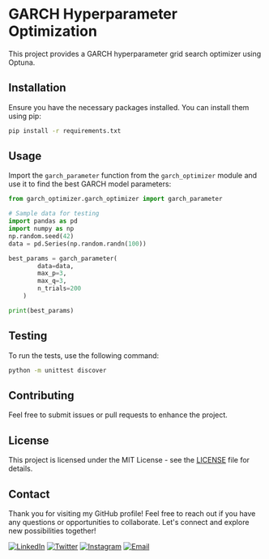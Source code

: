 # GARCH Hyperparameter Optimization

This project provides a GARCH hyperparameter grid search optimizer using Optuna.

## Installation

Ensure you have the necessary packages installed. You can install them using pip:

```bash
pip install -r requirements.txt
```

## Usage

Import the `garch_parameter` function from the `garch_optimizer` module and use it to find the best GARCH model parameters:

```python
from garch_optimizer.garch_optimizer import garch_parameter

# Sample data for testing
import pandas as pd
import numpy as np
np.random.seed(42)
data = pd.Series(np.random.randn(100))

best_params = garch_parameter(
        data=data, 
        max_p=3, 
        max_q=3, 
        n_trials=200
    )

print(best_params)
```

## Testing

To run the tests, use the following command:

```bash
python -m unittest discover
```

## Contributing

Feel free to submit issues or pull requests to enhance the project.

## License

This project is licensed under the MIT License - see the [LICENSE](LICENSE) file for details.

## Contact

Thank you for visiting my GitHub profile! Feel free to reach out if you have any questions or opportunities to collaborate. Let's connect and explore new possibilities together!

[![LinkedIn](https://img.shields.io/badge/LinkedIn-Yosri%20Ben%20Halima-blue)](https://www.linkedin.com/in/yosri-ben-halima-3553a9221/)
[![Twitter](https://img.shields.io/badge/Facebook-@Yosry%20Ben%20Hlima-navy)](https://www.facebook.com/NottherealYxsry)
[![Instagram](https://img.shields.io/badge/Instagram-@yosrybh-orange)](https://www.instagram.com/yosrybh/)
[![Email](https://img.shields.io/badge/Email-yosri.benhalima@ept.ucar.tn-white)](yosri.benhalima@ept.ucar.tn)

